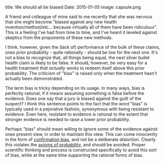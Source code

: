 title: We should all be biased
Date: 2015-01-05
image: capsule.png

A friend and colleague of mine said to me recently that she was nervous that she might become "biased against any new health invention/method/etc... because virtually all of them have been ridiculous".  This is a feeling I've had from time to time, and I've heard it leveled against skeptics from the proponents of these new methods.

I think, however, given the (lack of) performance of the bulk of these claims, ones prior probability - quite rationally - should be low for the next one.  It's not a bias to recognize that, all things being equal, the next silver bullet health claim is likely to be false.  It should, however, be very easy for a health treatment *that actually works* to redeem itself above this prior probability.  The criticism of "bias" is raised only when the treatment hasn't actually been demonstrated.

The term bias is tricky depending on its usage. In many ways, bias is perfectly rational, if it means assuming something is false before the evidence.  Does one say that a jury is biased against the guilt of the suspect?   I think this sentence points to the fact that the word "bias" is typically used in a pejorative fashion, synonymous with being resistant to evidence.  Even here, resistant to evidence is rational to the extent that stronger evidence is needed to raise a lower prior probability.  

Perhaps "bias" should mean willing to ignore some of the evidence against ones present view, in order to maintain this view.  This can come innocently in the form of [confirmation bias], and not be a deliberate distortion.  Clearly this violates the [axioms of probability], and should be avoided.  Proper scientific thinking and process is constructed specifically to avoid this sort of bias, while at the same time supporting the rational forms of bias.
 
[confirmation bias]: http://en.wikipedia.org/wiki/Confirmation_bias
[axioms of probability]: http://oneecologistsview.blogspot.com/2012/06/basic-desirderata-jaynes.html
